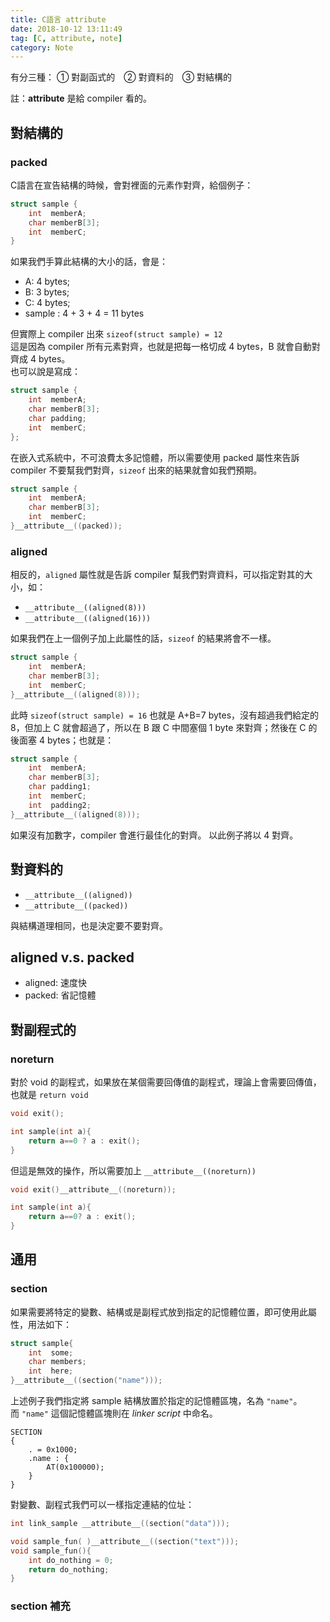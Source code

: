 ```yaml
---
title: C語言 attribute
date: 2018-10-12 13:11:49
tag: [C, attribute, note]
category: Note
---
```

有分三種： ① 對副函式的　② 對資料的　③ 對結構的

<i class="fa fa-bell" aria-hidden="true"></i> 註：**attribute** 是給 compiler 看的。

## 對結構的
### packed
C語言在宣告結構的時候，會對裡面的元素作對齊，給個例子：

```c
struct sample {
    int  memberA;
    char memberB[3];
    int  memberC;
}
```

<!-- more -->

如果我們手算此結構的大小的話，會是：
- A: 4 bytes;
- B: 3 bytes;
- C: 4 bytes;
- sample : 4 + 3 + 4 = 11 bytes

但實際上 compiler 出來 `sizeof(struct sample) = 12`<br>
這是因為 compiler 所有元素對齊，也就是把每一格切成 4 bytes，B 就會自動對齊成 4 bytes。<br>
也可以說是寫成：

```c
struct sample {
    int  memberA;
    char memberB[3];
    char padding;
    int  memberC;
};
```

在嵌入式系統中，不可浪費太多記憶體，所以需要使用 packed 屬性來告訴 compiler 不要幫我們對齊，`sizeof` 出來的結果就會如我們預期。

```c
struct sample {
    int  memberA;
    char memberB[3];
    int  memberC;
}__attribute__((packed));
```

### aligned
相反的，`aligned` 屬性就是告訴 compiler 幫我們對齊資料，可以指定對其的大小，如：
- `__attribute__((aligned(8)))`
- `__attribute__((aligned(16)))`

如果我們在上一個例子加上此屬性的話，`sizeof` 的結果將會不一樣。

```c
struct sample {
    int  memberA;
    char memberB[3];
    int  memberC;
}__attribute__((aligned(8)));
```

此時 `sizeof(struct sample) = 16`
也就是 A+B=7 bytes，沒有超過我們給定的 8，但加上 C 就會超過了，所以在 B 跟 C 中間塞個 1 byte 來對齊；然後在 C 的後面塞 4 bytes；也就是：

```c
struct sample {
    int  memberA;
    char memberB[3];
    char padding1;
    int  memberC;
    int  padding2;
}__attribute__((aligned(8)));
```

如果沒有加數字，compiler 會進行最佳化的對齊。
以此例子將以 4 對齊。

## 對資料的
- `__attribute__((aligned))`
- `__attribute__((packed))`

與結構道理相同，也是決定要不要對齊。

## aligned v.s. packed
- aligned: 速度快
- packed: 省記憶體

## 對副程式的

### noreturn
對於 void 的副程式，如果放在某個需要回傳值的副程式，理論上會需要回傳值，也就是 `return void`

```c
void exit();

int sample(int a){
    return a==0 ? a : exit();
}
```

但這是無效的操作，所以需要加上 `__attribute__((noreturn))`

```c
void exit()__attribute__((noreturn));

int sample(int a){
    return a==0? a : exit();
}
```

## 通用
### section
如果需要將特定的變數、結構或是副程式放到指定的記憶體位置，即可使用此屬性，用法如下：

```c
struct sample{
    int  some;
    char members;
    int  here;
}__attribute__((section("name")));
```

上述例子我們指定將 sample 結構放置於指定的記憶體區塊，名為 `"name"`。<br>
而 `"name"` 這個記憶體區塊則在 *linker script* 中命名。

```
SECTION
{
    . = 0x1000;
    .name : {
        AT(0x100000);
    }
}
```

對變數、副程式我們可以一樣指定連結的位址：

```c
int link_sample __attribute__((section("data")));

void sample_fun( )__attribute__((section("text")));
void sample_fun(){
    int do_nothing = 0;
    return do_nothing;
}
```

### section 補充
